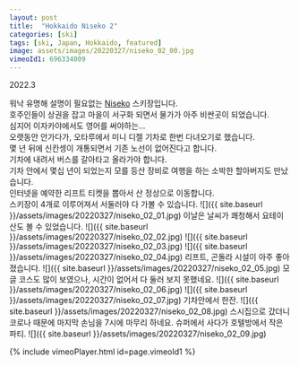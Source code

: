 ```yaml
---
layout: post
title:  "Hokkaido Niseko 2"
categories: [ski]
tags: [ski, Japan, Hokkaido, featured]
image: assets/images/20220327/niseko_02_00.jpg
vimeoId1: 696334009
---
```

2022.3

워낙 유명해 설명이 필요없는 [Niseko][niseko1] 스키장입니다.<br>
호주인들이 상권을 잡고 마을이 서구화 되면서 물가가 아주 비싼곳이 되었습니다.<br>
심지어 이자카야에서도 영어를 써야하는...<br>
오랫동안 안가다가, 오타루에서 미니 디젤 기차로 한번 다녀오기로 했습니다.<br>
몇 년 뒤에 신칸셍이 개통되면서 기존 노선이 없어진다고 합니다.<br>
기차에 내려서 버스를 갈아타고 올라가야 합니다.<br>
기차 안에서 몇십 년이 되었는지 모를 등산 장비로 여행을 하는 소박한 할아버지도 만났습니다.<br>
인터넷을 예약한 리프트 티켓을 뽑아서 산 정상으로 이동합니다.<br>
스키장이 4개로 이루어져서 서둘러야 다 가볼 수 있습니다.
![]({{ site.baseurl }}/assets/images/20220327/niseko_02_01.jpg)
이날은 날씨가 쾌청해서 요테이 산도 볼 수 있었습니다.
![]({{ site.baseurl }}/assets/images/20220327/niseko_02_02.jpg)
![]({{ site.baseurl }}/assets/images/20220327/niseko_02_03.jpg)
![]({{ site.baseurl }}/assets/images/20220327/niseko_02_04.jpg)
리프트, 곤돌라 시설이 아주 좋아졌습니다.
![]({{ site.baseurl }}/assets/images/20220327/niseko_02_05.jpg)
모글 코스도 많이 보였으나, 시간이 없어서 다 둘러 보지 못했네요.
![]({{ site.baseurl }}/assets/images/20220327/niseko_02_06.jpg)
![]({{ site.baseurl }}/assets/images/20220327/niseko_02_07.jpg)
기차안에서 한잔.
![]({{ site.baseurl }}/assets/images/20220327/niseko_02_08.jpg)
스시집으로 갔더니 코로나 때문에 마지막 손님을 7시에 마무리 하네요.
슈퍼에서 사다가 호텔방에서 작은 파티.
![]({{ site.baseurl }}/assets/images/20220327/niseko_02_09.jpg)

{% include vimeoPlayer.html id=page.vimeoId1 %}

[niseko1]: https://www.niseko.ne.jp/en/
